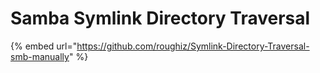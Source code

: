 # Samba Symlink Directory Traversal

{% embed url="https://github.com/roughiz/Symlink-Directory-Traversal-smb-manually" %}



